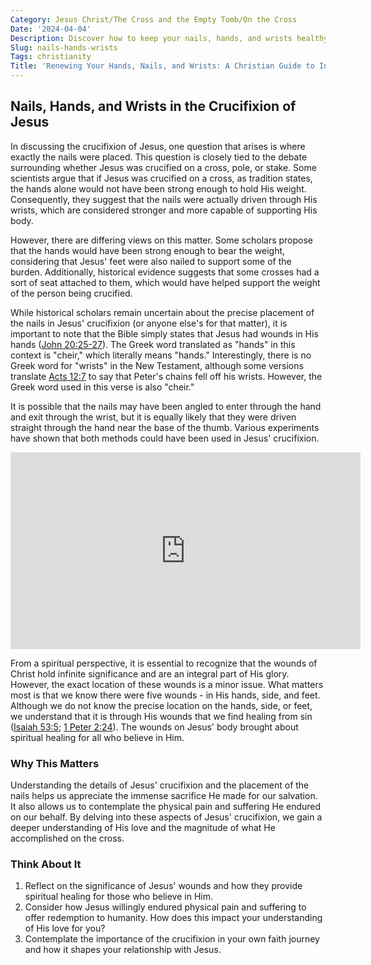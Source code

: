 ```yaml
---
Category: Jesus Christ/The Cross and the Empty Tomb/On the Cross
Date: '2024-04-04'
Description: Discover how to keep your nails, hands, and wrists healthy with expert tips and remedies. Explore care routines and preventive measures.
Slug: nails-hands-wrists
Tags: christianity
Title: 'Renewing Your Hands, Nails, and Wrists: A Christian Guide to Inner Healing'
---
```


## Nails, Hands, and Wrists in the Crucifixion of Jesus

In discussing the crucifixion of Jesus, one question that arises is where exactly the nails were placed. This question is closely tied to the debate surrounding whether Jesus was crucified on a cross, pole, or stake. Some scientists argue that if Jesus was crucified on a cross, as tradition states, the hands alone would not have been strong enough to hold His weight. Consequently, they suggest that the nails were actually driven through His wrists, which are considered stronger and more capable of supporting His body.

However, there are differing views on this matter. Some scholars propose that the hands would have been strong enough to bear the weight, considering that Jesus' feet were also nailed to support some of the burden. Additionally, historical evidence suggests that some crosses had a sort of seat attached to them, which would have helped support the weight of the person being crucified.

While historical scholars remain uncertain about the precise placement of the nails in Jesus' crucifixion (or anyone else's for that matter), it is important to note that the Bible simply states that Jesus had wounds in His hands ([John 20:25-27](https://www.bibleref.com/John/20/John-20-25.html)). The Greek word translated as "hands" in this context is "cheir," which literally means "hands." Interestingly, there is no Greek word for "wrists" in the New Testament, although some versions translate [Acts 12:7](https://www.bibleref.com/Acts/12/Acts-12-7.html) to say that Peter's chains fell off his wrists. However, the Greek word used in this verse is also "cheir."

It is possible that the nails may have been angled to enter through the hand and exit through the wrist, but it is equally likely that they were driven straight through the hand near the base of the thumb. Various experiments have shown that both methods could have been used in Jesus' crucifixion.


<iframe width="560" height="315" src="https://www.youtube.com/embed/LTHAwL8p9qU" frameborder="0" allow="autoplay; encrypted-media" allowfullscreen></iframe>


From a spiritual perspective, it is essential to recognize that the wounds of Christ hold infinite significance and are an integral part of His glory. However, the exact location of these wounds is a minor issue. What matters most is that we know there were five wounds - in His hands, side, and feet. Although we do not know the precise location on the hands, side, or feet, we understand that it is through His wounds that we find healing from sin ([Isaiah 53:5](https://www.bibleref.com/Isaiah/53/Isaiah-53-5.html); [1 Peter 2:24](https://www.bibleref.com/1-Peter/2/1-Peter-2-24.html)). The wounds on Jesus' body brought about spiritual healing for all who believe in Him.

### Why This Matters

Understanding the details of Jesus' crucifixion and the placement of the nails helps us appreciate the immense sacrifice He made for our salvation. It also allows us to contemplate the physical pain and suffering He endured on our behalf. By delving into these aspects of Jesus' crucifixion, we gain a deeper understanding of His love and the magnitude of what He accomplished on the cross.

### Think About It

1. Reflect on the significance of Jesus' wounds and how they provide spiritual healing for those who believe in Him.
2. Consider how Jesus willingly endured physical pain and suffering to offer redemption to humanity. How does this impact your understanding of His love for you?
3. Contemplate the importance of the crucifixion in your own faith journey and how it shapes your relationship with Jesus.